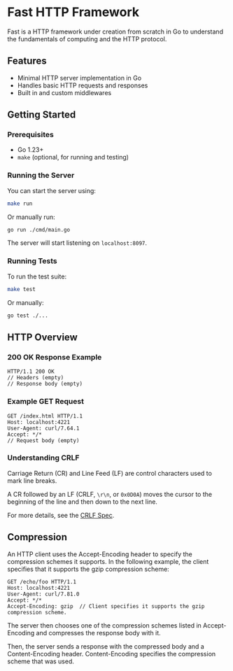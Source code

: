 # Fast HTTP Framework

Fast is a HTTP framework under creation from scratch in Go to understand the fundamentals of computing and the HTTP protocol.

## Features
- Minimal HTTP server implementation in Go
- Handles basic HTTP requests and responses
- Built in and custom middlewares

## Getting Started

### Prerequisites
- Go 1.23+
- `make` (optional, for running and testing)

### Running the Server
You can start the server using:
```sh
make run
```
Or manually run:
```sh
go run ./cmd/main.go
```
The server will start listening on `localhost:8097`.

### Running Tests
To run the test suite:
```sh
make test
```
Or manually:
```sh
go test ./...
```

## HTTP Overview

### 200 OK Response Example
```http
HTTP/1.1 200 OK
// Headers (empty)
// Response body (empty)
```

### Example GET Request
```http
GET /index.html HTTP/1.1
Host: localhost:4221
User-Agent: curl/7.64.1
Accept: */*
// Request body (empty)
```

### Understanding CRLF
Carriage Return (CR) and Line Feed (LF) are control characters used to mark line breaks.

A CR followed by an LF (CRLF, `\r\n`, or `0x0D0A`) moves the cursor to the beginning of the line and then down to the next line.

For more details, see the [CRLF Spec](https://developer.mozilla.org/en-US/docs/Glossary/CRLF).


## Compression

An HTTP client uses the Accept-Encoding header to specify the compression schemes it supports. In the following example, the client specifies that it supports the gzip compression scheme:

```http
GET /echo/foo HTTP/1.1
Host: localhost:4221
User-Agent: curl/7.81.0
Accept: */*
Accept-Encoding: gzip  // Client specifies it supports the gzip compression scheme.
```

The server then chooses one of the compression schemes listed in Accept-Encoding and compresses the response body with it.

Then, the server sends a response with the compressed body and a Content-Encoding header. Content-Encoding specifies the compression scheme that was used.